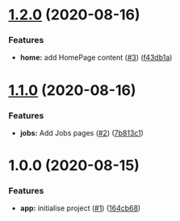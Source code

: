 # [1.2.0](https://github.com/govhack-2020-hack-to-the-future/build-and-connect-client/compare/1.1.0...1.2.0) (2020-08-16)


### Features

* **home:** add HomePage content ([#3](https://github.com/govhack-2020-hack-to-the-future/build-and-connect-client/issues/3)) ([f43db1a](https://github.com/govhack-2020-hack-to-the-future/build-and-connect-client/commit/f43db1a2506fa30824ffc5a1fb769243ae52e6f0))

# [1.1.0](https://github.com/govhack-2020-hack-to-the-future/build-and-connect-client/compare/1.0.0...1.1.0) (2020-08-16)


### Features

* **jobs:** Add Jobs pages ([#2](https://github.com/govhack-2020-hack-to-the-future/build-and-connect-client/issues/2)) ([7b813c1](https://github.com/govhack-2020-hack-to-the-future/build-and-connect-client/commit/7b813c1776b81068bebec5798f0061db98b16482))

# 1.0.0 (2020-08-15)


### Features

* **app:** initialise project ([#1](https://github.com/govhack-2020-hack-to-the-future/build-and-connect-client/issues/1)) ([164cb68](https://github.com/govhack-2020-hack-to-the-future/build-and-connect-client/commit/164cb6822ec2ca38a08fd36ae27861caec78a9d1))
